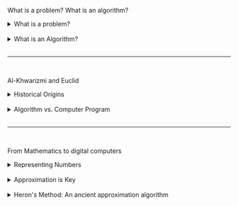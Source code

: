 What is a problem? What is an algorithm?

<details>
  <summary>What is a problem?</summary>

  <br>

In computing, a `problem` isn't a real-world issue but a well defined question with clear mathematical inputs and outputs. A vague question like "Should I take a holiday?" is not a computable problem. However, it can be translated into one:

- `Input`: You have `x` total holiday days and have used `y` days.
- `Question`: How many holiday days do you have left?
- `Output`: The number `x-y`

A problem poses a precise question about a given input to generate a specific output.

</details>

</br>

<details>
  <summary>What is an Algorithm?</summary>

  <br>

An `algorithm` is simple, step by step set of instuctions that, when folowed, correctly solves a problem. Think of it like a recipe. An algorith must have two key properties:

1. `Correctness`: It must always produce the right answer
2. `Basic instuctions`: It must be described using simple steps a computer can easily execute, like basic arithmetic (`+`, `-`, `*`. `/`) or simple logic (if-then statements).

</details>

<br>

---

<br>

Al-Khwarizmi and Euclid

<details>
  <summary>Historical Origins</summary>

The idea of a step-bystep procedure predates computers by centuries.

- `Euclid's Algorithm`: Dataing back to around 300BC, this is one of the first knowm algorithms, designed to find the greatest common divisor of two numbers
- `Al-khwarizmi`: The moder word "algorithm" is derived from the Latinized name of the 9th-century Persian mathematician Al-Khwarizmi, considered the father of algebra. His book provided the first systematic methods for solving kinear and qudratic equations.

`Algorithm vs. Computer Program`

- `Algorithm`: This is a general, mathematical concept. It's independent of any specific language or machine.
- `Computer Program`: This is the concrete `implementation` of an algorithm, written in a specific programming language that a computer can execute.

</details>
<br>

<details>
  <summary>Algorithm vs. Computer Program</summary>

- `Algorithm`: This is a general, mathematical concept. It's independent of any specific language or machine.
- `Computer Program`: This is the concrete `implementation` of an algorithm, written in a specific programming language that a computer can execute.

</details>

<br>

---

<br>

From Mathematics to digital computers

<details>
  <summary>Representing Numbers</summary>

  <br>

- `Whole Numbers` (integers) and `Rational Numners` (fractions of integers) can be stored exactly because they can be represented using a finite amount of information.
- `Irrational Numbers` (like π or) $\sqrt{2}$ cannot be represented exactly in any number ystem using finite memory. They don't have a finite decimal representation or a representation as a simnple fraction.

</details>

<br>

<details>
  <summary>Approximation is Key</summary>

  <br>

To handle irrationale numbers, computers must use `approximation`. An irrational number is represented by a nearby rational number, with the difference between the true value and the approximation defining the `precision` (or error) of the calculation.

`Heron's Method: An ancient approximation algorithm`

To approximate $\sqrt{2}$

1. Start: Know that 1 < $\sqrt{2}$ < 2. Take an inline guess x<sub>g</sub>, as the average: x<sub>g</sub> = (1 + 2) / 2 = 1.5
2. Refine: since 1.5<sup>2</sup> = 2.25 > 2, we kmow 1.5 > $\sqrt{2}$. Also 2 / 1.5 ≈ 3 < $\sqrt{2}$.
   So, $\sqrt{2}$ is between 1.33 and 1.5
3. Iterate: Take a new guess as the average of those bounds (1.33 + 1.5)/2 ≈ 1.416
4. RepeatL Continue this process of averaging the current guess (x<sub>g</sub>) and 2/ x<sub>g</sub>
   to get progressively better approximationsw until the desired precision is reached.

</details>

<br>

<details>
  <summary>Heron's Method: An ancient approximation algorithm</summary>

  <br>

To approximate $\sqrt{2}$

1. Start: Know that 1 < $\sqrt{2}$ < 2. Take an inline guess x<sub>g</sub>, as the average: x<sub>g</sub> = (1 + 2) / 2 = 1.5
2. Refine: since 1.5<sup>2</sup> = 2.25 > 2, we kmow 1.5 > $\sqrt{2}$. Also 2 / 1.5 ≈ 3 < $\sqrt{2}$.
   So, $\sqrt{2}$ is between 1.33 and 1.5
3. Iterate: Take a new guess as the average of those bounds (1.33 + 1.5)/2 ≈ 1.416
4. RepeatL Continue this process of averaging the current guess (x<sub>g</sub>) and 2/ x<sub>g</sub>
   to get progressively better approximationsw until the desired precision is reached.

</details>
